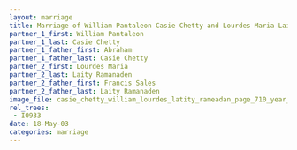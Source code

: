 ```yaml
---
layout: marriage
title: Marriage of William Pantaleon Casie Chetty and Lourdes Maria Laity Ramanaden
partner_1_first: William Pantaleon
partner_1_last: Casie Chetty
partner_1_father_first: Abraham
partner_1_father_last: Casie Chetty
partner_2_first: Lourdes Maria
partner_2_last: Laity Ramanaden
partner_2_father_first: Francis Sales
partner_2_father_last: Laity Ramanaden
image_file: casie_chetty_william_lourdes_latity_rameadan_page_710_year_1903
rel_trees:
 - I0933
date: 18-May-03
categories: marriage
---
```


